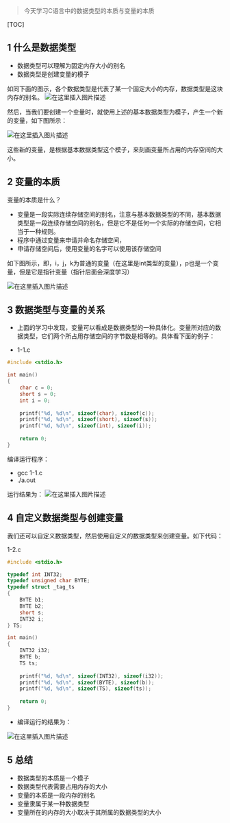 > 今天学习C语言中的数据类型的本质与变量的本质
<!-- GFM-TOC -->
[TOC]
<!-- GFM-TOC -->
##  1 什么是数据类型

- 数据类型可以理解为固定内存大小的别名
- 数据类型是创建变量的模子

如同下面的图示，各个数据类型是代表了某一个固定大小的内存，数据类型是这块内存的别名。
![在这里插入图片描述](https://img-blog.csdnimg.cn/20190126235007269.png?x-oss-process=image/watermark,type_ZmFuZ3poZW5naGVpdGk,shadow_10,text_aHR0cHM6Ly9ibG9nLmNzZG4ubmV0L3FxXzM3Mzc1NDI3,size_16,color_FFFFFF,t_70#pic_center)

然后，当我们要创建一个变量时，就使用上述的基本数据类型为模子，产生一个新的变量，如下图所示：

![在这里插入图片描述](https://img-blog.csdnimg.cn/2019012623512641.png?x-oss-process=image/watermark,type_ZmFuZ3poZW5naGVpdGk,shadow_10,text_aHR0cHM6Ly9ibG9nLmNzZG4ubmV0L3FxXzM3Mzc1NDI3,size_16,color_FFFFFF,t_70#pic_center)

这些新的变量，是根据基本数据类型这个模子，来刻画变量所占用的内存空间的大小。

## 2 变量的本质

变量的本质是什么？

- 变量是一段实际连续存储空间的别名，注意与基本数据类型的不同，基本数据类型是一段连续存储空间的别名，但是它不是任何一个实际的存储空间，它相当于一种规则。
- 程序中通过变量来申请并命名存储空间，
- 申请存储空间后，使用变量的名字可以使用该存储空间

如下图所示，即，i，j，k为普通的变量（在这里是int类型的变量），p也是一个变量，但是它是指针变量（指针后面会深度学习）

![在这里插入图片描述](https://img-blog.csdnimg.cn/20190126235150426.png?x-oss-process=image/watermark,type_ZmFuZ3poZW5naGVpdGk,shadow_10,text_aHR0cHM6Ly9ibG9nLmNzZG4ubmV0L3FxXzM3Mzc1NDI3,size_16,color_FFFFFF,t_70#pic_center)

## 3 数据类型与变量的关系

- 上面的学习中发现，变量可以看成是数据类型的一种具体化。变量所对应的数据类型，它们两个所占用存储空间的字节数是相等的。具体看下面的例子：

- 1-1.c
```c
#include <stdio.h>

int main()
{
    char c = 0;
    short s = 0;
    int i = 0;
    
    printf("%d, %d\n", sizeof(char), sizeof(c));
    printf("%d, %d\n", sizeof(short), sizeof(s));
    printf("%d, %d\n", sizeof(int), sizeof(i));
    
    return 0;
}
```
编译运行程序：
- gcc 1-1.c
- ./a.out

运行结果为：
![在这里插入图片描述](https://img-blog.csdnimg.cn/20190126235224989.png#pic_center)


## 4 自定义数据类型与创建变量

我们还可以自定义数据类型，然后使用自定义的数据类型来创建变量。如下代码：

1-2.c
```c
#include <stdio.h>

typedef int INT32;
typedef unsigned char BYTE;
typedef struct _tag_ts
{
    BYTE b1;
    BYTE b2;
    short s;
    INT32 i;
} TS;

int main()
{
    INT32 i32;
    BYTE b;
    TS ts;
    
    printf("%d, %d\n", sizeof(INT32), sizeof(i32));
    printf("%d, %d\n", sizeof(BYTE), sizeof(b));
    printf("%d, %d\n", sizeof(TS), sizeof(ts));
    
    return 0;
}
```
- 编译运行的结果为：

![在这里插入图片描述](https://img-blog.csdnimg.cn/20190126235252988.png#pic_center)


## 5 总结

- 数据类型的本质是一个模子
- 数据类型代表需要占用内存的大小
- 变量的本质是一段内存的别名
- 变量隶属于某一种数据类型
- 变量所在的内存的大小取决于其所属的数据类型的大小
